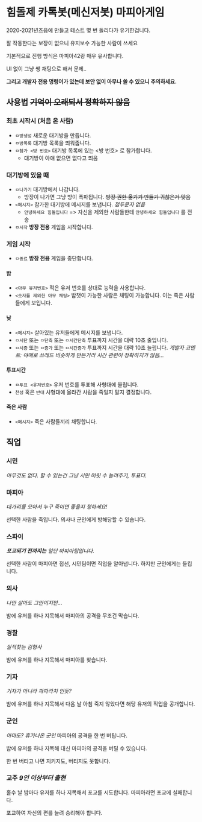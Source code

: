 # 힘돌제 카톡봇(메신저봇) 마피아게임
2020-2021년즈음에 만들고 테스트 몇 번 돌리다가 유기한겁니다.

잘 작동한다는 보장이 없으니 유지보수 가능한 사람이 쓰세요


기본적으로 진행 방식은 마피아42랑 매우 유사합니다.

UI 없이 그냥 쌩 채팅으로 해서 문제..

**그리고 개발자 전용 명령어가 있는데 보안 없이 아무나 쓸 수 있으니 주의하세요.**

## 사용법 ~~기억이 오래되서 정확하지 않음~~

### 최초 시작시 (처음 온 사람)
* `ㅁ방생성` 새로운 대기방을 만듭니다.
* `ㅁ방목록` 대기방 목록을 띄워줍니다.
* `ㅁ참가 <방 번호>` 대기방 목록에 있는 <방 번호> 로 참가합니다.
  * 대기방이 아얘 없으면 없다고 띄움

### 대기방에 있을 때
* `ㅁ나가기` 대기방에서 나갑니다.
  * 방장이 나가면 그냥 방이 폭파됩니다. ~~방장 권한 옮기기 만들기 귀찮은거 맞음~~
* `<메시지>` 참가한 대기방에 메시지를 보냅니다. *접두문자 없음*
  * `안녕하세요 힘돌입니다` => 자신을 제외한 사람들한테 `안녕하세요 힘돌입니다` 를 전송
* `ㅁ시작` **방장 전용** 게임을 시작합니다.

### 게임 시작
* `ㅁ종료` **방장 전용** 게임을 중단합니다.

#### 밤
* `<아무 유저번호>` 적은 유저 번호를 상대로 능력을 사용합니다.
* `<숫자를 제외한 아무 채팅>` 밤챗이 가능한 사람은 채팅이 가능합니다. 이는 죽은 사람들에게 보입니다.

#### 낮
* `<메시지>` 살아있는 유저들에게 메시지를 보냅니다.
* `ㅁ시단` 또는 `ㅁ단축` 또는 `ㅁ시간단축` 투표까지 시간을 대략 10초 줄입니다.
* `ㅁ시증` 또는 `ㅁ증가` 또는 `ㅁ시간증가` 투표까지 시간을 대략 10초 늘립니다.
*개발자 코멘트: 야매로 쓰레드 비슷하게 만든거라 시간 관련이 정확하지가 않음...*

#### 투표시간
* `ㅁ투표 <유저번호>` 유저 번호를 투표해 사형대에 올립니다.
* `찬성` 혹은 `반대` 사형대에 올라간 사람을 죽일지 말지 결정합니다.

#### 죽은 사람
* `<메시지>` 죽은 사람들끼리 채팅합니다.

## 직업

### 시민
*아무것도 없다. 할 수 있는건 그냥 시민 머릿 수 늘려주기, 투표다.*

### 마피아
*대가리를 모아서 누구 죽이면 좋을지 정하세요!*

선택한 사람을 죽입니다. 의사나 군인에게 방해당할 수 있습니다.

### 스파이
***포교되기 전까지는** 일단 마피아팀입니다.*

선택한 사람이 마피아면 접선, 시민팀이면 직업을 알아냅니다. 하지만 군인에게는 들킵니다.

### 의사
*나만 살아도 그만이지만...*

밤에 유저를 하나 지목해서 마피아의 공격을 무조건 막습니다.

### 경찰
*실적찾는 김형사*

밤에 유저를 하나 지목해서 마피아를 찾습니다.

### 기자
*기자가 아니라 파파라치 인듯?*

밤에 유저를 하나 지목해서 다음 날 아침 죽지 않았다면 해당 유저의 직업을 공개합니다.

### 군인
*아마도? 휴가나온 군인*
마피아의 공격을 한 번 버팁니다.

밤에 유저를 하나 지목해 대신 마피아의 공격을 버틸 수 있습니다.

한 번 버티고 나면 지키지도, 버티지도 못합니다.

### 교주 *9인 이상부터 출현*
홀수 날 밤마다 유저를 하나 지목해서 포교를 시도합니다. 마피아라면 포교에 실패합니다.

포교하여 자신의 편를 늘려 승리해야 합니다.
